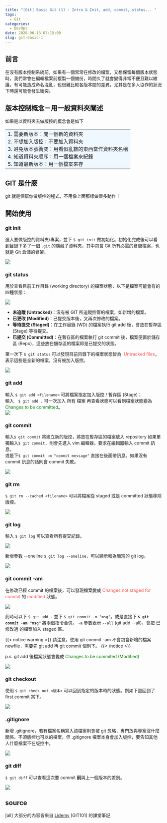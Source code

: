 ```yaml
---
title: "[Git] Basic Git (1) - Intro & Init, add, commit, status... "
tags:
  - Git
categories:
  - DevOps
date: 2020-06-13 07:15:00
slug: git-basic-1
---
```


## 前言

在沒有版本控制系統前，如果有一個常常在修改的檔案，又想保留每個版本狀態時，我們常會在編輯檔案前複製一個備份，時間久了就會變得非常不便且難以維護，有可能造成命名混亂，也很難比較各版本間的差異，尤其是在多人協作的狀況下時還可能會發生衝突。

<!--- more --->

## 版本控制概念－用一般資料夾闡述

如果是以資料夾去做版控的概念會是如下

<table><tr><td bgcolor=AliceBlue>
  1. 需要新版本：開一個新的資料夾</br>
  2. 不想加入版控：不要加入資料夾</br> 
  3. 避免版本號衝突：用看似亂數的東西當作資料夾名稱</br>
  4. 知道資料夾順序：用一個檔案來紀錄</br>
  5. 知道最新版本：用一個檔案來存</br>
</td></tr></table>

## GIT 是什麼

git 就是個幫你做版控的程式，不用像上面那樣做很多動作！

## 開始使用

### git init

進入要做版控的資料夾/專案，並下 `$ git init` 做初始化。初始化完成後可以看到目錄下多了一個 `.git` 的隱藏子資料夾，其中包含 Git 所有必需的倉儲檔案，也就是 Git 倉儲的骨架。

![](https://imgur.com/d3kVM31.png)

### git status

用於查看目前工作目錄 (working directory) 的檔案狀態，以下是檔案可能會有的四種狀態：

![](https://imgur.com/0n6e7EE.png)

- **未追蹤 (Untracked)**：沒有被 GIT 所追蹤控管的檔案，如新增的檔案。
- **已更改 (Modified)**：已提交版本後，又再次修改的檔案。
- **等待提交 (Staged)**：在工作目錄 (WD) 的檔案執行 git add 後，會放在暫存區 (Stage) 等待提交。
- **已提交 (Committed)**：在暫存區的檔案執行 git commit 後，檔案便置於儲存區 (Repo)，這些放在儲存區的檔案即是已提交的狀態。

第一次下 `$ git status` 可以發現目前目錄下的檔案狀態皆為  <font color=#FF5959>Untracked files</font>，表示這些是全新的檔案，沒有被加入版控。

![](https://imgur.com/NssQJIh.png)

### git add

輸入 `$ git add <filename>` 可將檔案指定加入版控 / 暫存區 (Stage)；  
輸入　`$ git add .` 可一次加入 <span class="dotunderletter">所有</span> 檔案
再查看狀態可以看到檔案狀態變為 <font color=green>Changes to be committed</font>。  
![](https://imgur.com/l10gh8Z.png)

### git commit

輸入`$ git commit` 將建立新的版控，將放在暫存區的檔案放入 repository
如果單獨輸入`$ git commit`，則會先進入 vim 編輯器，要求在編輯器輸入 commit 訊息。  
或是下`$ git commit -m "commit message"` 直接在後面帶訊息。如果沒有 commit 訊息的話則會 commit 失敗。

![](https://imgur.com/OAxsNhn.png)

### git rm

`$ git rm --cached <filename>` 可以將檔案從 staged 或是 committed 狀態移除版控。

![](https://imgur.com/QxmpZZt.png)

### git log

輸入 `$ git log` 可以查看所有提交紀錄。

![](https://imgur.com/GJawPx4.png)

新增參數 --oneline `$ git log --oneline`，可以顯示較為簡短的 git log。

![](https://imgur.com/r7bmS5L.png)

### git commit -am

在修改已經 commit 的檔案後，可以發現檔案變成 <font color=#FF5959>Changes not staged for commit</font> 的 <font color=#FF5959>modified</font> 狀態。

![](https://imgur.com/UIEt4tF.png)

此時可以下 `$ git add .` 並下 `$ git commit -m "msg"`。或是直接下 **`$ git commit -am "msg"`** 將兩個指令合併。 `-a` 參數表示 `--all` (git add --all)，會把 <span class="dotunderletter">已修改過</span> 的檔案加入 staged 區。

{{< notice warning >}}
請注意，使用 git commit -am 不會包含新增的檔案 newfile，需要先 git add 再 git commit 個別下。
{{< /notice >}}

p.s. git add 後檔案狀態會變成 <font color=green>Changes to be commited (Modified)</font>

![](https://imgur.com/lCUEpVZ.png)

### git checkout

使用 `$ git check out <版本>` 可以回到指定的版本時的狀態。例如下圖回到了 first commit 當下。

![](https://imgur.com/T95UVYe.png)

### .gitignore

新增 .gitignore，若有檔案名稱寫入該檔案則會被 git 忽略，專門放與專案沒什麼關係、不須版控也可以的檔案，但 .gitignore 檔案本身會加入版控，要告知其他人什麼檔案不在版控中。

![](https://imgur.com/iGu6x8V.png)

### git diff

`$ git diff` 可以查看這次要 commit **前**與上一個版本的差別。

![](https://imgur.com/OB2WhIl.png)

## source

[all] 大部分的內容皆來自 [Lidemy](https://lidemy.com/) [GIT101] 的課堂筆記
